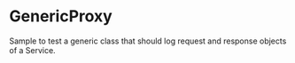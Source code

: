 # GenericProxy
Sample to test a generic class that should log request and response objects of a Service.
